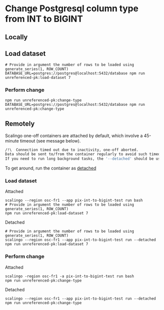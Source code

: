 # Change Postgresql column type from INT to BIGINT

## Locally

## Load dataset
``` shell
# Provide in argument the number of rows to be loaded using generate_series(1, ROW_COUNT)
DATABASE_URL=postgres://postgres@localhost:5432/database npm run unreferenced-pk:load-dataset 7
```

### Perform change
``` shell
npm run unreferenced-pk:change-type
DATABASE_URL=postgres://postgres@localhost:5432/database npm run unreferenced-pk:change-type
```

## Remotely
Scalingo one-off containers are attached by default, which involve a 45-minute timeout (see message below).
``` bash
/!\  Connection timed out due to inactivity, one-off aborted.
Data should be sent to/from the container regularly to avoid such timeout
If you need to run long background tasks, the '--detached' should be used
```

To get around, run the container as [detached](https://doc.scalingo.com/platform/app/tasks#run-a-detached-one-off)

### Load dataset
Attached
``` shell
scalingo --region osc-fr1 --app pix-int-to-bigint-test run bash
# Provide in argument the number of rows to be loaded using generate_series(1, ROW_COUNT)
npm run unreferenced-pk:load-dataset 7
```

Detached 
``` shell
# Provide in argument the number of rows to be loaded using generate_series(1, ROW_COUNT)
scalingo --region osc-fr1 --app pix-int-to-bigint-test run --detached npm run unreferenced-pk:load-dataset 7
```

### Perform change

Attached
``` shell
scalingo -region osc-fr1 -a pix-int-to-bigint-test run bash
npm run unreferenced-pk:change-type
```

Detached
``` shell
scalingo --region osc-fr1 --app pix-int-to-bigint-test run --detached npm run unreferenced-pk:change-type
```

